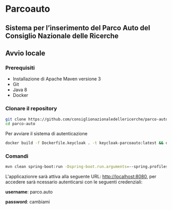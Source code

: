 # Parcoauto

## Sistema per l’inserimento del Parco Auto del Consiglio Nazionale delle Ricerche

## Avvio locale
### Prerequisiti
- Installazione di Apache Maven versione 3
- Git
- Java 8
- Docker

### Clonare il repository

```bash
git clone https://github.com/consiglionazionaledellericerche/parco-auto.git
cd parco-auto
```

Per avviare il sistema di autenticazione 

```bash
docker build -f Dockerfile.keycloak . -t keycloak-parcoauto:latest && docker run -d -p 8180:8080 -e KEYCLOAK_ADMIN=admin -e KEYCLOAK_ADMIN_PASSWORD=admin keycloak-parcoauto:latest
```

### Comandi
```bash
mvn clean spring-boot:run -Dspring-boot.run.arguments=--spring.profiles.active=showcase,swagger
```

L'applicazionre sarà attiva alla seguente URL: <http://localhost:8080>, per accedere sarà ncessario autenticarsi con le seguenti credenziali:

**username**: parco.auto

**password**: cambiami

